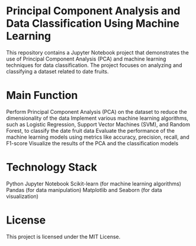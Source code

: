 # Principal Component Analysis and Data Classification Using Machine Learning
 
This repository contains a Jupyter Notebook project that demonstrates the use of Principal Component Analysis (PCA) and machine learning techniques for data classification. The project focuses on analyzing and classifying a dataset related to date fruits.

# Main Function 
Perform Principal Component Analysis (PCA) on the dataset to reduce the dimensionality of the data
Implement various machine learning algorithms, such as Logistic Regression, Support Vector Machines (SVM), and Random Forest, to classify the date fruit data
Evaluate the performance of the machine learning models using metrics like accuracy, precision, recall, and F1-score
Visualize the results of the PCA and the classification models

# Technology Stack
Python
Jupyter Notebook
Scikit-learn (for machine learning algorithms)
Pandas (for data manipulation)
Matplotlib and Seaborn (for data visualization)

# License
This project is licensed under the MIT License.

